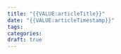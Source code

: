 ```yaml
---
title: "{{VALUE:articleTitle}}"
date: "{{VALUE:articleTimestamp}}"
tags: 
categories: 
draft: true
---
```

